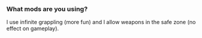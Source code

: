### What mods are you using?

I use infinite grappling (more fun) and I allow weapons in the safe zone (no effect on gameplay).

